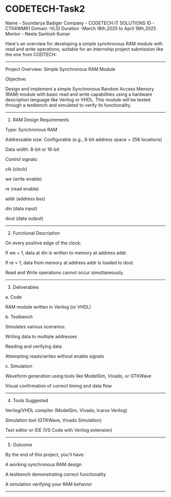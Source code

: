 # CODETECH-Task2
Name - Soundarya Badiger
Company - CODETECH IT SOLUTIONS
ID - CT04WM61
Domain -VLSI
Duration -March 18th,2025 to April 18th,2025
Mentor - Neela Santosh Kumar

Here's an overview for developing a simple synchronous RAM module with read and write operations, suitable for an internship project submission like the one from CODTECH:


---

Project Overview: Simple Synchronous RAM Module

Objective:

Design and implement a simple Synchronous Random Access Memory (RAM) module with basic read and write capabilities using a hardware description language like Verilog or VHDL. This module will be tested through a testbench and simulated to verify its functionality.


---

1. RAM Design Requirements

Type: Synchronous RAM

Addressable size: Configurable (e.g., 8-bit address space = 256 locations)

Data width: 8-bit or 16-bit

Control signals:

clk (clock)

we (write enable)

re (read enable)

addr (address bus)

din (data input)

dout (data output)




---

2. Functional Description

On every positive edge of the clock:

If we = 1, data at din is written to memory at address addr.

If re = 1, data from memory at address addr is loaded to dout.


Read and Write operations cannot occur simultaneously.



---

3. Deliverables

a. Code

RAM module written in Verilog (or VHDL)


b. Testbench

Simulates various scenarios:

Writing data to multiple addresses

Reading and verifying data

Attempting reads/writes without enable signals



c. Simulation

Waveform generation using tools like ModelSim, Vivado, or GTKWave

Visual confirmation of correct timing and data flow



---

4. Tools Suggested

Verilog/VHDL compiler (ModelSim, Vivado, Icarus Verilog)

Simulation tool (GTKWave, Vivado Simulation)

Text editor or IDE (VS Code with Verilog extension)



---

5. Outcome

By the end of this project, you'll have:

A working synchronous RAM design

A testbench demonstrating correct functionality

A simulation verifying your RAM behavior

---
